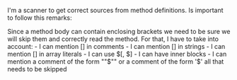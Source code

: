 I'm a scanner to get correct sources from method definitions.
Is important to follow this remarks:

Since a method body can contain enclosing brackets we need to be sure we will skip them and
	 correctly read the method. For that, I have to take into account: 
		- I can mention [] in comments
		- I can mention [] in strings
		- I can mention [] in array literals
		- I can use $[, $] 
		- I can have inner blocks
		- I can mention a comment of the form ""$"" or a comment of the form '$'
	 all that needs to be skipped 